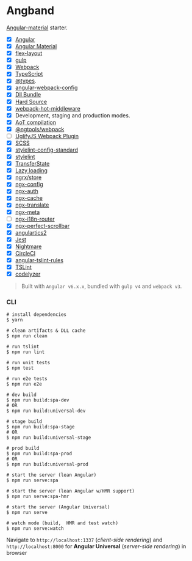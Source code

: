 # Angband

[Angular-material](https://material.angular.io/) starter.

- [x] [Angular]
- [x] [Angular Material]
- [x] [flex-layout]
- [x] [gulp]
- [x] [Webpack]
- [x] [TypeScript]
- [x] [@types].
- [x] [angular-webpack-config]
- [x] [Dll Bundle]
- [x] [Hard Source]
- [x] [webpack-hot-middleware]
- [x] Development, staging and production modes.
- [x] [AoT compilation]
- [x] [@ngtools/webpack]
- [ ] [UglifyJS Webpack Plugin]
- [x] [SCSS]
- [x] [stylelint-config-standard]
- [x] [stylelint]
- [x] [TransferState]
- [x] [Lazy loading]
- [x] [ngrx/store]
- [x] [ngx-config]
- [x] [ngx-auth]
- [x] [ngx-cache]
- [x] [ngx-translate]
- [x] [ngx-meta]
- [ ] [ngx-i18n-router]
- [x] [ngx-perfect-scrollbar]
- [x] [angulartics2]
- [x] [Jest]
- [x] [Nightmare]
- [x] [CircleCI]
- [x] [angular-tslint-rules]
- [x] [TSLint]
- [x] [codelyzer]

> Built with `Angular v6.x.x`, bundled with `gulp v4` and `webpack v3`.

### CLI

```
# install dependencies
$ yarn

# clean artifacts & DLL cache
$ npm run clean

# run tslint
$ npm run lint

# run unit tests
$ npm test

# run e2e tests
$ npm run e2e

# dev build
$ npm run build:spa-dev
# OR
$ npm run build:universal-dev

# stage build
$ npm run build:spa-stage
# OR
$ npm run build:universal-stage

# prod build
$ npm run build:spa-prod
# OR
$ npm run build:universal-prod

# start the server (lean Angular)
$ npm run serve:spa

# start the server (lean Angular w/HMR support)
$ npm run serve:spa-hmr

# start the server (Angular Universal)
$ npm run serve

# watch mode (build,  HMR and test watch)
$ npm run serve:watch
```

Navigate to `http://localhost:1337` (*client-side rendering*) and `http://localhost:8000` for **Angular
Universal** (*server-side rendering*) in browser


[Angular]: https://angular.io
[Angular Material]: https://material.angular.io
[flex-layout]: https://github.com/angular/flex-layout
[gulp]: http://gulpjs.com
[Webpack]: http://webpack.github.io
[TypeScript]: http://www.typescriptlang.org
[angular-webpack-config]: https://github.com/ng-seed/angular-webpack-config
[@types]: https://www.npmjs.com/~types
[Dll Bundle]: https://github.com/shlomiassaf/webpack-dll-bundles-plugin
[Hard Source]: https://github.com/mzgoddard/hard-source-webpack-plugin
[webpack-hot-middleware]: https://github.com/glenjamin/webpack-hot-middleware
[AoT compilation]: https://angular.io/docs/ts/latest/cookbook/aot-compiler.html
[@ngtools/webpack]: https://www.npmjs.com/package/@ngtools/webpack
[UglifyJS Webpack Plugin]: https://github.com/webpack-contrib/uglifyjs-webpack-plugin
[SCSS]: http://sass-lang.com
[stylelint-config-standard]: https://github.com/stylelint/stylelint-config-standard
[stylelint]: https://stylelint.io/ 
[Lazy loading]: https://angular-2-training-book.rangle.io/handout/modules/lazy-loading-module.html
[TransferState]: https://angular.io/api/platform-browser/TransferState
[ngrx/store]: https://github.com/ngrx/store
[ngx-config]: https://github.com/fulls1z3/ngx-config
[ngx-auth]:  https://github.com/fulls1z3/ngx-auth
[ngx-cache]: https://github.com/fulls1z3/ngx-cache
[ngx-translate]: https://github.com/ngx-translate/core
[ngx-meta]: https://github.com/fulls1z3/ngx-meta
[ngx-i18n-router]: https://github.com/fulls1z3/ngx-i18n-router
[ngx-perfect-scrollbar]: https://github.com/zefoy/ngx-perfect-scrollbar
[angulartics2]: https://github.com/angulartics/angulartics2
[Jest]: https://facebook.github.io/jest
[Nightmare]: https://github.com/segmentio/nightmare
[CircleCI]: https://circleci.com
[angular-tslint-rules]: https://github.com/ng-seed/angular-tslint-rules
[TSLint]: https://github.com/palantir/tslint
[codelyzer]: https://github.com/mgechev/codelyzer
